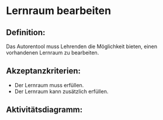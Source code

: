 # Lernraum bearbeiten

## Definition:

Das Autorentool muss Lehrenden die Möglichkeit bieten, einen vorhandenen Lernraum zu bearbeiten.

## Akzeptanzkriterien:

- Der Lernraum muss [](AWA9013.md)erfüllen.
- Der Lernraum kann zusätzlich [](AWA9014.md)erfüllen.

## Aktivitätsdiagramm:



